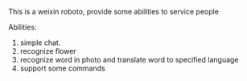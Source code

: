 This is a weixin roboto, provide some abilities to service people

Abilities:
1. simple chat.
2. recognize flower
3. recognize word in photo and translate word to specified language
4. support some commands